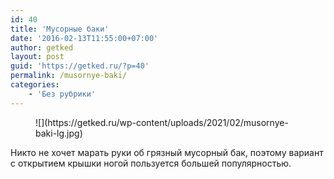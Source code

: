 ```yaml
---
id: 40
title: 'Мусорные баки'
date: '2016-02-13T11:55:00+07:00'
author: getked
layout: post
guid: 'https://getked.ru/?p=40'
permalink: /musornye-baki/
categories:
    - 'Без рубрики'
---
```


<figure class="wp-block-image size-large">![](https://getked.ru/wp-content/uploads/2021/02/musornye-baki-lg.jpg)</figure>Никто не хочет марать руки об грязный мусорный бак, поэтому вариант с открытием крышки ногой пользуется большей популярностью.